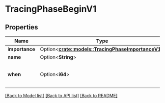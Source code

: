 # TracingPhaseBeginV1

## Properties

Name | Type | Description | Notes
------------ | ------------- | ------------- | -------------
**importance** | Option<[**crate::models::TracingPhaseImportanceV1**](TracingPhaseImportanceV1.md)> |  | [optional]
**name** | Option<**String**> | phase name | [optional]
**when** | Option<**i64**> | timestamp in microseconds of when the phase began | [optional]

[[Back to Model list]](../README.md#documentation-for-models) [[Back to API list]](../README.md#documentation-for-api-endpoints) [[Back to README]](../README.md)



